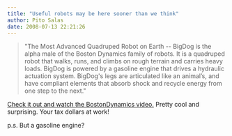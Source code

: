 ```yaml
---
title: "Useful robots may be here sooner than we think"
author: Pito Salas
date: 2008-07-13 22:21:26
---
```



> "The Most Advanced Quadruped Robot on Earth -- BigDog is the alpha male of
> the Boston Dynamics family of robots. It is a quadruped robot that walks,
> runs, and climbs on rough terrain and carries heavy loads. BigDog is powered
> by a gasoline engine that drives a hydraulic actuation system. BigDog's legs
> are articulated like an animal’s, and have compliant elements that absorb
> shock and recycle energy from one step to the next."

[Check it out and watch the BostonDynamics
video.](<http://www.bostondynamics.com/content/sec.php?section=BigDog>) Pretty
cool and surprising. Your tax dollars at work!

p.s. But a gasoline engine?


